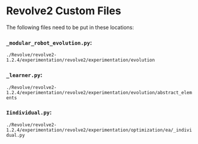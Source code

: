 # Revolve2 Custom Files

The following files need to be put in these locations:
### ```_modular_robot_evolution.py```:
```./Revolve/revolve2-1.2.4/experimentation/revolve2/experimentation/evolution```
### ```_learner.py```:
```./Revolve/revolve2-1.2.4/experimentation/revolve2/experimentation/evolution/abstract_elements```
### ```Iindividual.py```:
```./Revolve/revolve2-1.2.4/experimentation/revolve2/experimentation/optimization/ea/_individual.py```